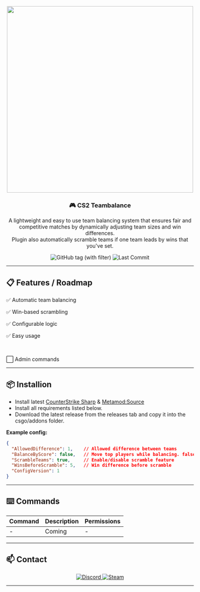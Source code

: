 <div align="center">
  <img src="https://i.ibb.co/2Y3S15j9/CS2teambalance.png" width="500"/>
  <h3>🎮 CS2 Teambalance</h3>
  <p>A lightweight and easy to use team balancing system that ensures fair and competitive matches by dynamically adjusting team sizes and win differences.
  <br>Plugin also automatically scramble teams if one team leads by wins that you've set.</p>
</div>
<div align="center">
  <img src="https://img.shields.io/github/v/tag/asapverneri/CS2-Teambalance?style=for-the-badge&label=Version" alt="GitHub tag (with filter)" />
  <img src="https://img.shields.io/github/last-commit/asapverneri/CS2-Teambalance?style=for-the-badge" alt="Last Commit" />
</div>

---

## 📋 Features / Roadmap

<p>✅ Automatic team balancing</p>
<p>✅ Win-based scrambling</p>
<p>✅ Configurable logic</p>
<p>✅ Easy usage</p>
<br>
<p>⬜ Admin commands</p>

---

## 📦 Installion

- Install latest [CounterStrike Sharp](https://github.com/roflmuffin/CounterStrikeSharp) & [Metamod:Source](https://www.sourcemm.net/downloads.php/?branch=master)
- Install all requirements listed below.
- Download the latest release from the releases tab and copy it into the csgo/addons folder.

**Example config:**
```json
{
  "AllowedDifference": 1,    // Allowed difference between teams
  "BalanceByScore": false,   // Move top players while balancing. false = random
  "ScrambleTeams": true,     // Enable/disable scramble feature
  "WinsBeforeScramble": 5,   // Win difference before scramble
  "ConfigVersion": 1
}
```

---

## ⌨️ Commands
| Command         | Description                                                          | Permissions |
|-----------------|----------------------------------------------------------------------|-------------|
| -               | Coming                                                               | -           |

---

## 📫 Contact

<div align="center">
  <a href="https://discordapp.com/users/367644530121637888">
    <img src="https://img.shields.io/badge/Discord-7289DA?style=for-the-badge&logo=discord&logoColor=white" alt="Discord" />
  </a>
  <a href="https://steamcommunity.com/id/vvernerii/">
    <img src="https://img.shields.io/badge/Steam-000000?style=for-the-badge&logo=steam&logoColor=white" alt="Steam" />
  </a>
</div>

---
